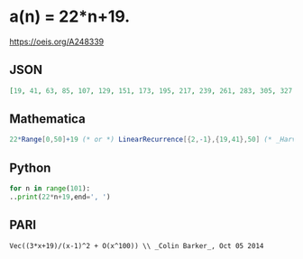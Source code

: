 # a\(n\) \= 22\*n\+19\.
https://oeis.org/A248339
## JSON
```JSON
[19, 41, 63, 85, 107, 129, 151, 173, 195, 217, 239, 261, 283, 305, 327, 349, 371, 393, 415, 437, 459, 481, 503, 525, 547, 569, 591, 613, 635, 657, 679, 701, 723, 745, 767, 789, 811, 833, 855, 877, 899, 921, 943, 965, 987, 1009]
```
## Mathematica
```Mathematica
22*Range[0,50]+19 (* or *) LinearRecurrence[{2,-1},{19,41},50] (* _Harvey P. Dale_, Dec 20 2014 *)
```
## Python
```Python
for n in range(101):
..print(22*n+19,end=', ')
```
## PARI
```PARI
Vec((3*x+19)/(x-1)^2 + O(x^100)) \\ _Colin Barker_, Oct 05 2014
```
